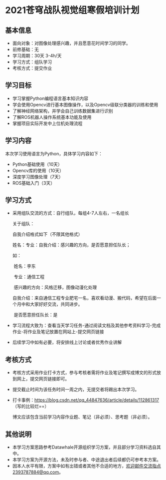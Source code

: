 # 2021苍穹战队视觉组寒假培训计划

## 基本信息

- 面向对象：对图像处理感兴趣，并且愿意花时间学习的同学。
- 前修基础：无
- 学习周期：30天 3-4h/天
- 学习方式：组队学习
- 考核方式：提交作业

## 学习目标

- 学习掌握Python编程语言基本知识内容
- 学会使用Opencv进行基本图像操作，以及Opencv级联分类器的训练和使用
- 了解神经网络架构，并学会自己训练数据集进行识别
- 了解ROS机器人操作系统基本功能及使用
- 掌握项目实际开发中上位机处理流程

## 学习内容

本次学习使用语言为Python，具体学习内容如下：

- Python基础使用（10天）
- Opencv库的使用（10天）
- 深度学习图像处理（7天）
- ROS基础入门（3天）

## 学习方式

- 采用组队交流的方式：自行组队，每组4-7人左右，一名组长

  关于组队：

  自我介绍格式如下（不限其他格式）

  姓名：专业：自我介绍：感兴趣的方向，是否愿意担任队长；

  如：

  ​		姓名：李东

  ​		专业：通信工程

  ​		感兴趣的方向：风格迁移，图像动漫化处理

  ​		自我介绍：来自通信工程专业肥宅一名，喜欢看动漫、搬代码，希望在后面一个月中和大家好好交流，共同进步。

  ​		是否愿意担任队长：是

- 学习流程大致为：查看当天学习任务-通过阅读文档及其他参考资料学习-完成作业-将作业及笔记放置在网站上-提交网页链接

- 后续学习中如有必要，将安排线上讨论或者优秀作业讲解

## 考核方式

- 考核方式采用作业打卡方式，参与考核者需将作业及笔记撰写成博文的形式放到网上，提交网页链接即可。

- 提交截止时间为该任务时间一周之内，无提交者将踢出本次学习。

- 打卡事例：https://blog.csdn.net/qq_44847636/article/details/112861317 （写的比较烂==）

  博文应该包含当前学习内容作业题、笔记（非必须）、思考题（非必须）。

## 其他说明

- 本学习方案思路参考Datawhale开源组织学习方案，并且部分学习资料选自其中。
- 本学习方案为开源方法，未及时参与者、中途退出者后续都仍可参考本方案。
- 因本人水平有限，方案中如有出错或者其他不合适的地方，欢迎邮件交流指点2393787884@qq.com。
